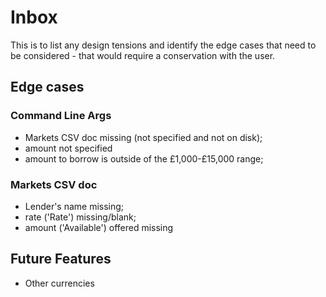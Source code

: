 # Inbox
This is to list any design tensions and identify
the edge cases that need to be considered - that would require a conservation
with the user.
## Edge cases
### Command Line Args
  - Markets CSV doc missing (not specified and not on disk);
  - amount not specified
  - amount to borrow is outside of the £1,000-£15,000 range;
### Markets CSV doc
  - Lender's name missing;
  - rate ('Rate') missing/blank;
  - amount ('Available') offered missing

## Future Features
 - Other currencies
